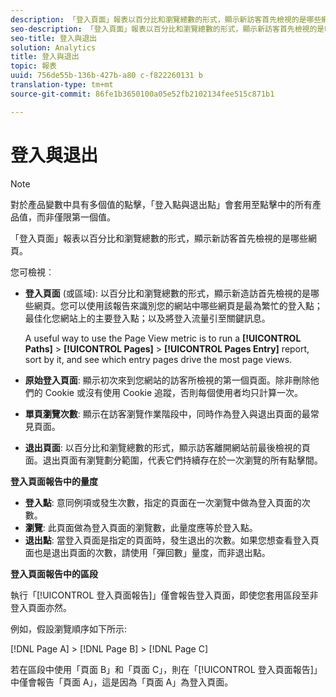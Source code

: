```yaml
---
description: 「登入頁面」報表以百分比和瀏覽總數的形式，顯示新訪客首先檢視的是哪些網頁。
seo-description: 「登入頁面」報表以百分比和瀏覽總數的形式，顯示新訪客首先檢視的是哪些網頁。
seo-title: 登入與退出
solution: Analytics
title: 登入與退出
topic: 報表
uuid: 756de55b-136b-427b-a80 c-f822260131 b
translation-type: tm+mt
source-git-commit: 86fe1b3650100a05e52fb2102134fee515c871b1

---
```



# 登入與退出

>[!NOTE]
>對於產品變數中具有多個值的點擊，「登入點與退出點」會套用至點擊中的所有產品值，而非僅限第一個值。

「登入頁面」報表以百分比和瀏覽總數的形式，顯示新訪客首先檢視的是哪些網頁。

您可檢視︰

* **登入頁面** (或區域): 以百分比和瀏覽總數的形式，顯示新造訪首先檢視的是哪些網頁。您可以使用該報告來識別您的網站中哪些網頁是最為繁忙的登入點；最佳化您網站上的主要登入點；以及將登入流量引至關鍵訊息。

   A useful way to use the Page View metric is to run a **[!UICONTROL Paths]** &gt; **[!UICONTROL Pages]** &gt; **[!UICONTROL Pages Entry]** report, sort by it, and see which entry pages drive the most page views.

* **原始登入頁面**: 顯示初次來到您網站的訪客所檢視的第一個頁面。除非刪除他們的 Cookie 或沒有使用 Cookie 追蹤，否則每個使用者均只計算一次。
* **單頁瀏覽次數**: 顯示在訪客瀏覽作業階段中，同時作為登入與退出頁面的最常見頁面。
* **退出頁面**: 以百分比和瀏覽總數的形式，顯示訪客離開網站前最後檢視的頁面。退出頁面有瀏覽劃分範圍，代表它們持續存在於一次瀏覽的所有點擊間。

**登入頁面報告中的量度**

* **登入點**: 意同例項或發生次數，指定的頁面在一次瀏覽中做為登入頁面的次數。
* **瀏覽**: 此頁面做為登入頁面的瀏覽數，此量度應等於登入點。
* **退出點**: 當登入頁面是指定的頁面時，發生退出的次數。如果您想查看登入頁面也是退出頁面的次數，請使用「彈回數」量度，而非退出點。

**登入頁面報告中的區段**

執行「[!UICONTROL 登入頁面報告]」僅會報告登入頁面，即使您套用區段至非登入頁面亦然。

例如，假設瀏覽順序如下所示:

[!DNL Page A] &gt; [!DNL Page B] &gt; [!DNL Page C]

若在區段中使用「頁面 B」和「頁面 C」，則在「[!UICONTROL 登入頁面報告]」中僅會報告「頁面 A」，這是因為「頁面 A」為登入頁面。
